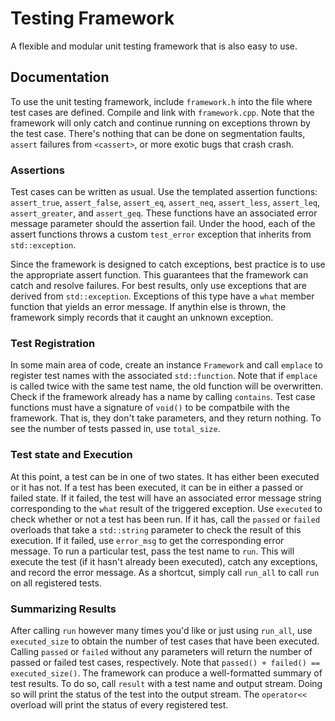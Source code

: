 # Testing Framework

A flexible and modular unit testing framework that is also easy to use.

## Documentation

To use the unit testing framework, include `framework.h` into the file where test cases are defined. Compile and link with `framework.cpp`. Note that the framework will only catch and continue running on exceptions thrown by the test case. There's nothing that can be done on segmentation faults, `assert` failures from `<cassert>`, or more exotic bugs that crash crash.

### Assertions

Test cases can be written as usual. Use the templated assertion functions: `assert_true`, `assert_false`, `assert_eq`, `assert_neq`, `assert_less`, `assert_leq`, `assert_greater`, and `assert_geq`. These functions have an associated error message parameter should the assertion fail. Under the hood, each of the assert functions throws a custom `test_error` exception that inherits from `std::exception`.

Since the framework is designed to catch exceptions, best practice is to use the appropriate assert function. This guarantees that the framework can catch and resolve failures. For best results, only use exceptions that are derived from `std::exception`. Exceptions of this type have a `what` member function that yields an error message. If anythin else is thrown, the framework simply records that it caught an unknown exception.

### Test Registration

In some main area of code, create an instance `Framework` and call `emplace` to register test names with the associated `std::function`. Note that if `emplace` is called twice with the same test name, the old function will be overwritten. Check if the framework already has a name by calling `contains`. Test case functions must have a signature of `void()` to be compatbile with the framework. That is, they don't take parameters, and they return nothing. To see the number of tests passed in, use `total_size`.

### Test state and Execution

At this point, a test can be in one of two states. It has either been executed or it has not. If a test has been executed, it can be in either a passed or failed state. If it failed, the test will have an associated error message string corresponding to the `what` result of the triggered exception. Use `executed` to check whether or not a test has been run. If it has, call the `passed` or `failed` overloads that take a `std::string` parameter to check the result of this execution. If it failed, use `error_msg` to get the corresponding error message. To run a particular test, pass the test name to `run`. This will execute the test (if it hasn't already been executed), catch any exceptions, and record the error message. As a shortcut, simply call `run_all` to call `run` on all registered tests.

### Summarizing Results

After calling `run` however many times you'd like or just using `run_all`, use `executed_size` to obtain the number of test cases that have been executed. Calling `passed` or `failed` without any parameters will return the number of passed or failed test cases, respectively. Note that `passed() + failed() == executed_size()`. The framework can produce a well-formatted summary of test results. To do so, call `result` with a test name and output stream. Doing so will print the status of the test into the output stream. The `operator<<` overload will print the status of every registered test.
